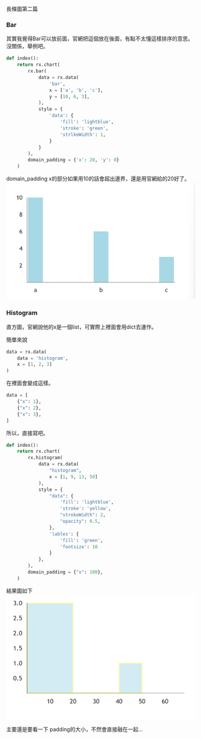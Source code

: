 長條圖第二篇
### Bar

其實我覺得Bar可以放前面，官網把這個放在後面，有點不太懂這樣排序的意思。
沒關係，舉例吧。

```python
def index():
    return rx.chart(
        rx.bar(
            data = rx.data(
                'bar',
                x = ['a', 'b', 'c'],
                y = [10, 6, 3],
            ),
            style = {
                'data': {
                    'fill': 'lightblue',
                    'stroke': 'green',
                    'strlkeWidth': 1,
                }
            }
        ),
        domain_padding = {'x': 20, 'y': 0}
    )
```
domain_padding x的部分如果用10的話會超出邊界，還是用官網給的20好了。
![Alt text](image-4.png)

### Histogram

直方圖，官網說他的x是一個list，可實際上裡面會用dict去運作。

簡單來說
```python
data = rx.data(
    data = 'histogram',
    x = [1, 2, 3]
)
```

在裡面會變成這樣。
```python
data = [
    {"x": 1},
    {"x": 2},
    {"x": 3},
]
```

所以，直接寫吧。
```python
def index():
    return rx.chart(
        rx.histogram(
            data = rx.data(
                "histogram", 
                x = [1, 9, 13, 50]
            ),
            style = {
                "data": {
                    'fill': 'lightblue',
                    'stroke': 'yellow',
                    "strokeWidth": 2,
                    "opacity": 0.5,
                },
                'lables': {
                    'fill': 'green',
                    'fontsize': 10
                }
            },
        ),
        domain_padding = {"x": 100},
    )
```
結果圖如下
![Alt text](image-5.png)

主要還是要看一下 padding的大小，不然會直接融在一起...